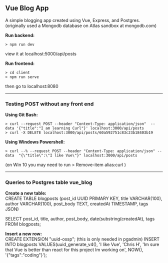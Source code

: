 ## Vue Blog App
A simple blogging app created using Vue, Express, and Postgres.  
(originally used a Mongodb database on Atlas sandbox at mongodb.com)


**Run backend:**
```console
> npm run dev  
```
view it at localhost:5000/api/posts  


**Run frontend:**
```console
> cd client  
> npm run serve  
```
then go to localhost:8080  


---

### Testing POST without any front end  
**Using Git Bash:**
```console
> curl --request POST --header "Content-Type: application/json"  --data '{"title":"I am learning Curl"}' localhost:3000/api/posts  
> curl -X DELETE localhost:3000/api/posts/60a592751c83c23b18403b19
```

**Using Windows Powershell:**
```console
> curl --% --request POST --header "Content-Type: application/json" --data  "{\"title\":\"I like Vue\"}" localhost:3000/api/posts  
```
(on Win 10 you may need to run > Remove-item alias:curl )  


---

### Queries to Postgres table vue_blog

**Create  a new table:**  
CREATE TABLE blogposts (post_id UUID PRIMARY KEY, title VARCHAR(100), author VARCHAR(100), post_body TEXT, createdAt TIMESTAMP, tags JSON)  

SELECT post_id, title, author, post_body, date(substring(createdAt), tags FROM blogposts;

**Insert a new row:**  
CREATE EXTENSION "uuid-ossp";  (this is only needed in pgadmin)
INSERT INTO blogposts VALUES(uuid_generate_v4(), 'I like Vue', 'Chris H', 'Im sure that Vue is better than react for this project Im working on', NOW(), '{"tags":"coding"}');


